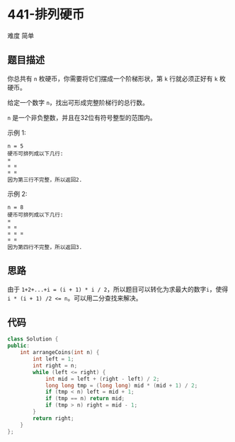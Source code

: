 # 441-排列硬币

难度 简单



## 题目描述

你总共有 `n` 枚硬币，你需要将它们摆成一个阶梯形状，第 `k` 行就必须正好有 `k` 枚硬币。

给定一个数字 `n`，找出可形成完整阶梯行的总行数。

`n` 是一个非负整数，并且在32位有符号整型的范围内。

示例 1:
```
n = 5
硬币可排列成以下几行:
¤
¤ ¤
¤ ¤
因为第三行不完整，所以返回2.
```
示例 2:
```
n = 8
硬币可排列成以下几行:
¤
¤ ¤
¤ ¤ ¤
¤ ¤
因为第四行不完整，所以返回3.
```


## 思路

由于 `1+2+...+i = (i + 1) * i / 2`，所以题目可以转化为求最大的数字`i`，使得`i * (i + 1) /2 <= n`。可以用二分查找来解决。



## 代码

```c++
class Solution {
public:
    int arrangeCoins(int n) {
        int left = 1;
        int right = n;
        while (left <= right) {
            int mid = left + (right - left) / 2;
            long long tmp = (long long) mid * (mid + 1) / 2;
            if (tmp < n) left = mid + 1;
            if (tmp == n) return mid;
            if (tmp > n) right = mid - 1;
        }
        return right;
    }
};
```

